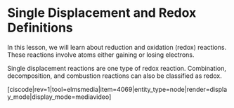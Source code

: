 <div style="float:right;margin:auto"><ebook-button title="Redox" link="https://genchem.science.psu.edu/15-3-redox-reactions"></ebook-button></div>





# Single Displacement and Redox Definitions

In this lesson, we will learn about reduction and oxidation (redox) reactions. These reactions involve atoms either gaining or losing electrons. 

Single displacement reactions are one type of redox reaction.  Combination, decomposition, and combustion reactions can also be classified as redox.







[ciscode|rev=1|tool=elmsmedia|item=4069|entity_type=node|render=display_mode|display_mode=mediavideo]




